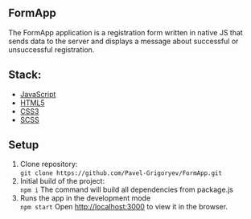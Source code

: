 ## FormApp

The FormApp application is a registration form written in native JS that sends data to the server and displays a message about successful or unsuccessful registration.

## Stack:

- [JavaScript](https://developer.mozilla.org/en-US/docs/Web/JavaScript)
- [HTML5](https://webplatform.github.io/docs/html/html5/)
- [CSS3](https://webplatform.github.io/docs/css/)
- [SCSS](https://sass-lang.com/documentation/)


## Setup

1. Clone repository:  
   `git clone https://github.com/Pavel-Grigoryev/FormApp.git`
2. Initial build of the project:  
   `npm i`    The command will build all dependencies from package.js
3. Runs the app in the development mode  
   `npm start`
   Open [http://localhost:3000](http://localhost:3000) to view it in the browser.